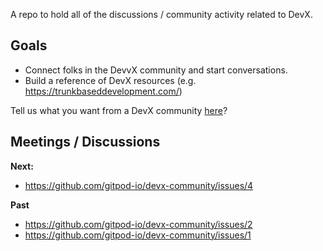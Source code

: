 A repo to hold all of the discussions / community activity related to DevX. 

## Goals 

- Connect folks in the DevvX community and start conversations. 
- Build a reference of DevX resources (e.g. https://trunkbaseddevelopment.com/)

Tell us what you want from a DevX community [here](https://github.com/gitpod-io/devx-community/issues/3)? 

## Meetings / Discussions 

**Next:** 

* https://github.com/gitpod-io/devx-community/issues/4

**Past**

* https://github.com/gitpod-io/devx-community/issues/2
* https://github.com/gitpod-io/devx-community/issues/1
